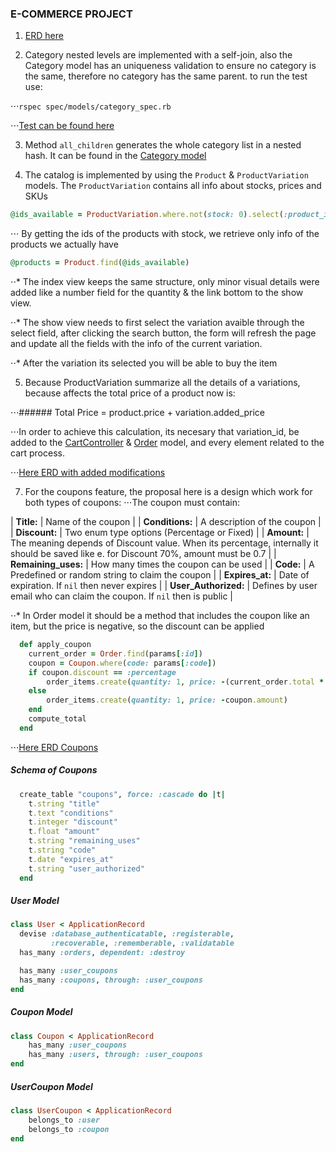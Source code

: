 ### E-COMMERCE PROJECT

1. [ERD here](../tree/main/erd_ecommerce.pdf.pdf)

2. Category nested levels are implemented with a self-join, also the Category model has an uniqueness validation to ensure no category is the same, therefore no category has the same parent.
to run the test use:

⋅⋅⋅`rspec spec/models/category_spec.rb`

⋅⋅⋅[Test can be found here](..tree/main/spec/models/category_spec.rb)

3. Method `all_children` generates the whole category list in a nested hash. It can be found in the [Category model](..tree/main/app/models/category.rb)

4. The catalog is implemented by using the `Product` & `ProductVariation` models. The `ProductVariation` contains all info about stocks, prices and SKUs

```ruby
@ids_available = ProductVariation.where.not(stock: 0).select(:product_id).distinct.pluck(:product_id)
```

⋅⋅⋅ By getting the ids of the products with stock, we retrieve only info of the products we actually have

```ruby
@products = Product.find(@ids_available)
```

⋅⋅* The index view keeps the same structure, only minor visual details were added like a number field for the quantity & the link bottom to the show view.

⋅⋅* The show view needs to first select the variation avaible through the select field, after clicking the search button, the form will refresh the page and update all the fields with the info of the current variation.

⋅⋅* After the variation its selected you will be able to buy the item

5. Because ProductVariation summarize all the details of a variations, because affects the total price of a product now is:

⋅⋅⋅###### Total Price = product.price + variation.added_price

⋅⋅⋅In order to achieve this calculation, its necesary that variation_id, be added to the [CartController](..tree/main/app/controllers/carts_controller.rb) & [Order](..tree/main/app/models/order.rb) model, and every element related to the cart process.

⋅⋅⋅[Here ERD with added modifications](../tree/main/erd_ecommerce_OrderItem.pdf)


7. For the coupons feature, the proposal here is a design which work for both types of coupons:
⋅⋅⋅The coupon must contain:

| **Title:** | Name of the coupon |
| **Conditions:** | A description of the coupon |
| **Discount:** | Two enum type options (Percentage or Fixed) |
| **Amount:** | The meaning depends of Discount value. When its percentage, internally it should be saved like e. for Discount 70%, amount must be 0.7 |
| **Remaining_uses:** | How many times the coupon can be used |
| **Code:** | A Predefined or random string to claim the coupon |
| **Expires_at:** | Date of expiration. If `nil` then never expires |
| **User_Authorized:** | Defines by user email who can claim the coupon. If `nil` then is public |

⋅⋅* In Order model it should be a method that includes the coupon like an item, but the price is negative, so the discount can be applied

```ruby
  def apply_coupon
    current_order = Order.find(params[:id])
    coupon = Coupon.where(code: params[:code])
    if coupon.discount == :percentage
        order_items.create(quantity: 1, price: -(current_order.total * coupon.amount) )
    else
        order_items.create(quantity: 1, price: -coupon.amount)
    end
    compute_total
  end
```
⋅⋅⋅[Here ERD Coupons](../tree/main/erd_coupons.pdf)

##### Schema of Coupons
```ruby
  create_table "coupons", force: :cascade do |t|
    t.string "title"
    t.text "conditions"
    t.integer "discount"
    t.float "amount"
    t.string "remaining_uses"
    t.string "code"
    t.date "expires_at"
    t.string "user_authorized"
  end
```

##### User Model
```ruby
class User < ApplicationRecord
  devise :database_authenticatable, :registerable,
         :recoverable, :rememberable, :validatable
  has_many :orders, dependent: :destroy

  has_many :user_coupons
  has_many :coupons, through: :user_coupons
end
```

##### Coupon Model
```ruby
class Coupon < ApplicationRecord
    has_many :user_coupons
    has_many :users, through: :user_coupons
end
```

##### UserCoupon Model
```ruby
class UserCoupon < ApplicationRecord
    belongs_to :user
    belongs_to :coupon
end
```
